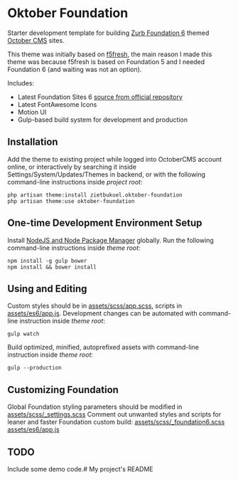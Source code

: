 # Oktober Foundation
Starter development template for building [Zurb Foundation 6](http://foundation.zurb.com/sites/docs/) themed [October CMS](//octobercms.com/) sites.

This theme was initially based on [f5fresh](https://github.com/Eoler/oc-f5fresh-theme), the main reason I made this theme was because f5fresh is based on Foundation 5 and I needed Foundation 6 (and waiting was not an option).

Includes:
- Latest Foundation Sites 6 [source from official repository](https://github.com/zurb/foundation-sites)
- Latest FontAwesome Icons
- Motion UI
- Gulp-based build system for development and production


## Installation
Add the theme to existing project while logged into OctoberCMS account online,
or interactively by searching it inside Settings/System/Updates/Themes in backend,
or with the following command-line instructions inside *project root*:
```
php artisan theme:install zietbukuel.oktober-foundation
php artisan theme:use oktober-foundation
```

## One-time Development Environment Setup
Install [NodeJS and Node Package Manager](https://nodejs.org/en/) globally.
Run the following command-line instructions inside *theme root*:
```
npm install -g gulp bower
npm install && bower install
```

## Using and Editing
Custom styles should be in [assets/scss/app.scss](https://github.com/zietbukuel/oktober-foundation/blob/master/assets/scss/app.scss),
scripts in [assets/es6/app.js](https://github.com/zietbukuel/oktober-foundation/blob/master/assets/es6/app.js).
Development changes can be automated with command-line instruction inside *theme root*:
```
gulp watch
```
Build optimized, minified, autoprefixed assets with command-line instruction inside *theme root*:
```
gulp --production
```

## Customizing Foundation
Global Foundation styling parameters should be modified in
[assets/scss/_settings.scss](https://github.com/zietbukuel/oktober-foundation/blob/master/assets/scss/_settings.scss)
Comment out unwanted styles and scripts for leaner and faster Foundation custom build:
[assets/scss/_foundation6.scss](https://github.com/zietbukuel/oktober-foundation/blob/master/assets/scss/_foundation6.scss)
[assets/es6/app.js](https://github.com/zietbukuel/oktober-foundation/blob/master/assets/es6/app.js)

## TODO
Include some demo code.# My project's README
